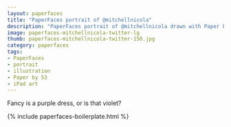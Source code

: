```yaml
---
layout: paperfaces
title: "PaperFaces portrait of @mitchellnicola"
description: "PaperFaces portrait of @mitchellnicola drawn with Paper by 53 on an iPad."
image: paperfaces-mitchellnicola-twitter-lg
thumb: paperfaces-mitchellnicola-twitter-150.jpg
category: paperfaces
tags: 
- PaperFaces
- portrait
- illustration
- Paper by 53
- iPad art
---
```


Fancy is a purple dress, or is that violet?

{% include paperfaces-boilerplate.html %}